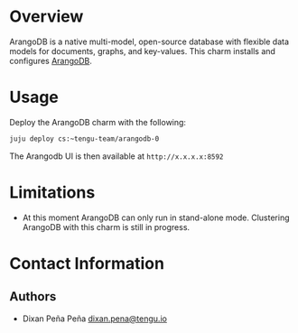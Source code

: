 # Overview

ArangoDB is a native multi-model, open-source database with flexible
data models for documents, graphs, and key-values. This charm installs and 
configures [ArangoDB](https://arangodb.com/).

# Usage

Deploy the ArangoDB charm with the following:

```bash
juju deploy cs:~tengu-team/arangodb-0
```
The Arangodb UI is then available at `http://x.x.x.x:8592`

# Limitations
- At this moment ArangoDB can only run in stand-alone mode. Clustering ArangoDB with this charm is still in progress.

# Contact Information


## Authors

 - Dixan Peña Peña <dixan.pena@tengu.io>
